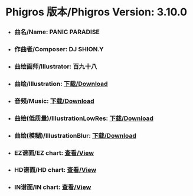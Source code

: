 
# Phigros 版本/Phigros Version:  3.10.0

- ### __曲名/Name:  PANIC PARADISE__

- ### __作曲者/Composer:  DJ SHION.Y__

- ### __曲绘画师/Illustrator:  百九十八__

- ### __曲绘/Illustration:  [下载/Download](https://github.com/Po6647A/WebAssests/releases/download/3.10.0/982.png)__

- ### __音频/Music:  [下载/Download](https://github.com/Po6647A/WebAssests/releases/download/3.10.0/1744.ogg)__

- ### __曲绘(低质量)/IllustrationLowRes:  [下载/Download](https://github.com/Po6647A/WebAssests/releases/download/3.10.0/1474.png)__

- ### __曲绘(模糊)/IllustrationBlur:  [下载/Download](https://github.com/Po6647A/WebAssests/releases/download/3.10.0/0)__


- ### __EZ谱面/EZ chart:  [查看/View](./EZ.json/index.html)__

- ### __HD谱面/HD chart:  [查看/View](./HD.json/index.html)__

- ### __IN谱面/IN chart:  [查看/View](./IN.json/index.html)__

